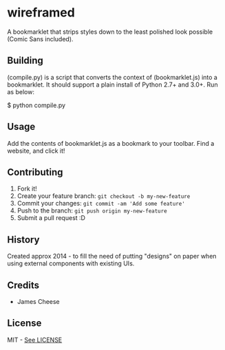 # wireframed
A bookmarklet that strips styles down to the least polished look possible (Comic Sans included).

## Building
(compile.py) is a script that converts the context of (bookmarklet.js) into a bookmarklet. It should support a plain install of Python 2.7+ and 3.0+. Run as below:

$ python compile.py

## Usage
Add the contents of bookmarklet.js as a bookmark to your toolbar. Find a website, and click it!

## Contributing
1. Fork it!
2. Create your feature branch: `git checkout -b my-new-feature`
3. Commit your changes: `git commit -am 'Add some feature'`
4. Push to the branch: `git push origin my-new-feature`
5. Submit a pull request :D

## History
Created approx 2014 - to fill the need of putting "designs" on paper when using external components with existing UIs.

## Credits
* James Cheese

## License
MIT - [See LICENSE](LICENSE)
